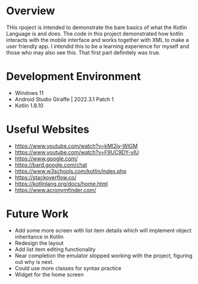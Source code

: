 # Overview

THis rpoject is intended to demonstrate the bare basics of what the Kotlin Language is and does. 
The code in this project demonstrated how kotlin interacts with the mobile interface and works together with XML to make a user friendly app. 
I intendid this to be a learning experience for myself and those who may also see this. That first part definitely was true. 


# Development Environment

- Windows 11
- Android Studio Giraffe | 2022.3.1 Patch 1
- Kotlin 1.8.10

# Useful Websites

- https://www.youtube.com/watch?v=kMI2jy-WlGM
- https://www.youtube.com/watch?v=F9UC9DY-vIU
- https://www.google.com/
- https://bard.google.com/chat
- https://www.w3schools.com/kotlin/index.php
- https://stackoverflow.co/
- https://kotlinlang.org/docs/home.html
- https://www.acronymfinder.com/

# Future Work

- Add some more screen with list item details which will implement object inheritance in Kotlin
- Redesign the layout
- Add list item editing functionality
- Near completion the emulator stopped working with the project, figuring out why is next.
- Could use more classes for syntax practice
- Widget for the home screen
